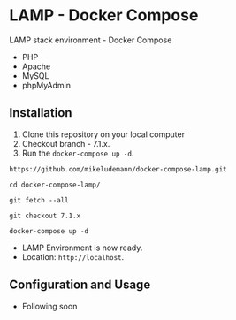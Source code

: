 # LAMP - Docker Compose

LAMP stack environment - Docker Compose

* PHP
* Apache
* MySQL
* phpMyAdmin

## Installation

1. Clone this repository on your local computer
2. Checkout branch - 7.1.x. 
3. Run the `docker-compose up -d`.

```shell
https://github.com/mikeludemann/docker-compose-lamp.git

cd docker-compose-lamp/

git fetch --all

git checkout 7.1.x

docker-compose up -d
```

* LAMP Environment is now ready.
* Location: `http://localhost`.

## Configuration and Usage

* Following soon
